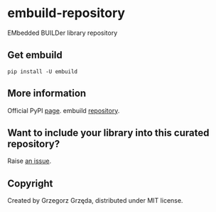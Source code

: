 # embuild-repository
EMbedded BUILDer library repository

## Get embuild
`pip install -U embuild`

## More information
Official PyPI [page](https://pypi.org/project/embuild/).
embuild [repository](https://github.com/g2labs-grzegorz-grzeda/embuild).

## Want to include your library into this curated repository?
Raise [an issue](https://github.dev/g2labs-grzegorz-grzeda/embuild-repository/issues).


## Copyright
Created by Grzegorz Grzęda, distributed under MIT license.